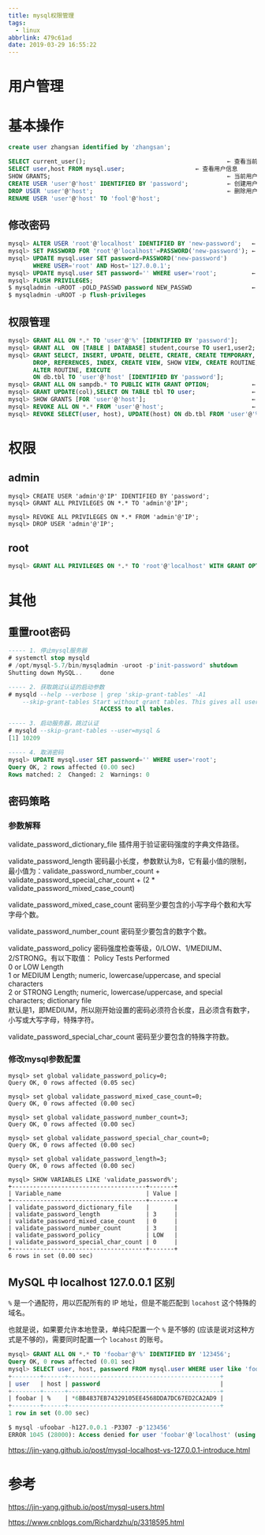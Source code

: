 ```yaml
---
title: mysql权限管理
tags:
  - linux
abbrlink: 479c61ad
date: 2019-03-29 16:55:22
---
```


# 用户管理

# 基本操作

```sql
create user zhangsan identified by 'zhangsan';

SELECT current_user();                                        ← 查看当前用户
SELECT user,host FROM mysql.user;                    ← 查看用户信息
SHOW GRANTS;                                                  ← 当前用户权限，会生成SQL语句
CREATE USER 'user'@'host' IDENTIFIED BY 'password';           ← 创建用户
DROP USER 'user'@'host';                                      ← 删除用户
RENAME USER 'user'@'host' TO 'fool'@'host';        
```

## 修改密码

```sql
mysql> ALTER USER 'root'@'localhost' IDENTIFIED BY 'new-password';   ← 修改密码(recommand)
mysql> SET PASSWORD FOR 'root'@'localhost'=PASSWORD('new-password'); ← 修改密码
mysql> UPDATE mysql.user SET password=PASSWORD('new-password')
       WHERE USER='root' AND Host='127.0.0.1';
mysql> UPDATE mysql.user SET password='' WHERE user='root';          ← 清除密码
mysql> FLUSH PRIVILEGES;
$ mysqladmin -uROOT -pOLD_PASSWD password NEW_PASSWD                 ← 通过mysqladmin修改
$ mysqladmin -uROOT -p flush-privileges
```

## 权限管理

```sql
mysql> GRANT ALL ON *.* TO 'user'@'%' [IDENTIFIED BY 'password'];
mysql> GRANT ALL  ON [TABLE | DATABASE] student,course TO user1,user2;
mysql> GRANT SELECT, INSERT, UPDATE, DELETE, CREATE, CREATE TEMPORARY, ALTER,
       DROP, REFERENCES, INDEX, CREATE VIEW, SHOW VIEW, CREATE ROUTINE,
       ALTER ROUTINE, EXECUTE
       ON db.tbl TO 'user'@'host' [IDENTIFIED BY 'password'];
mysql> GRANT ALL ON sampdb.* TO PUBLIC WITH GRANT OPTION;            ← 所有人，可以授权给其他人
mysql> GRANT UPDATE(col),SELECT ON TABLE tbl TO user;                ← 针对列赋值
mysql> SHOW GRANTS [FOR 'user'@'host'];                              ← 查看权限信息
mysql> REVOKE ALL ON *.* FROM 'user'@'host';                         ← 撤销权限
mysql> REVOKE SELECT(user, host), UPDATE(host) ON db.tbl FROM 'user'@'%';

```

# 权限

##  admin

```
mysql> CREATE USER 'admin'@'IP' IDENTIFIED BY 'password';
mysql> GRANT ALL PRIVILEGES ON *.* TO 'admin'@'IP';

mysql> REVOKE ALL PRIVILEGES ON *.* FROM 'admin'@'IP';
mysql> DROP USER 'admin'@'IP';
```

## root

```sql
mysql> GRANT ALL PRIVILEGES ON *.* TO 'root'@'localhost' WITH GRANT OPTION;
```

# 其他

## 重置root密码

```sql
----- 1. 停止mysql服务器
# systemctl stop mysqld
# /opt/mysql-5.7/bin/mysqladmin -uroot -p'init-password' shutdown
Shutting down MySQL..     done

----- 2. 获取跳过认证的启动参数
# mysqld --help --verbose | grep 'skip-grant-tables' -A1
    --skip-grant-tables Start without grant tables. This gives all users FULL
                          ACCESS to all tables.

----- 3. 启动服务器，跳过认证
# mysqld --skip-grant-tables --user=mysql &
[1] 10209

----- 4. 取消密码
mysql> UPDATE mysql.user SET password='' WHERE user='root';
Query OK, 2 rows affected (0.00 sec)
Rows matched: 2  Changed: 2  Warnings: 0
```

## 密码策略

### 参数解释

validate_password_dictionary_file
插件用于验证密码强度的字典文件路径。

validate_password_length
密码最小长度，参数默认为8，它有最小值的限制，最小值为：validate_password_number_count + validate_password_special_char_count + (2 * validate_password_mixed_case_count)

validate_password_mixed_case_count
密码至少要包含的小写字母个数和大写字母个数。

validate_password_number_count
密码至少要包含的数字个数。

validate_password_policy
密码强度检查等级，0/LOW、1/MEDIUM、2/STRONG。有以下取值：
Policy                 Tests Performed                                                                                                        
0 or LOW               Length                                                                                                                      
1 or MEDIUM         Length; numeric, lowercase/uppercase, and special characters                             
2 or STRONG        Length; numeric, lowercase/uppercase, and special characters; dictionary file      
默认是1，即MEDIUM，所以刚开始设置的密码必须符合长度，且必须含有数字，小写或大写字母，特殊字符。

validate_password_special_char_count
密码至少要包含的特殊字符数。

### 修改mysql参数配置

```mysql
mysql> set global validate_password_policy=0;
Query OK, 0 rows affected (0.05 sec)

mysql> set global validate_password_mixed_case_count=0;
Query OK, 0 rows affected (0.00 sec)
 
mysql> set global validate_password_number_count=3;
Query OK, 0 rows affected (0.00 sec)
 
mysql> set global validate_password_special_char_count=0;
Query OK, 0 rows affected (0.00 sec)
 
mysql> set global validate_password_length=3;
Query OK, 0 rows affected (0.00 sec)
 
mysql> SHOW VARIABLES LIKE 'validate_password%';
+--------------------------------------+-------+
| Variable_name                        | Value |
+--------------------------------------+-------+
| validate_password_dictionary_file    |       |
| validate_password_length             | 3     |
| validate_password_mixed_case_count   | 0     |
| validate_password_number_count       | 3     |
| validate_password_policy             | LOW   |
| validate_password_special_char_count | 0     |
+--------------------------------------+-------+
6 rows in set (0.00 sec)
```



## MySQL 中 localhost 127.0.0.1 区别

`%` 是一个通配符，用以匹配所有的 IP 地址，但是不能匹配到 `locahost` 这个特殊的域名。

也就是说，如果要允许本地登录，单纯只配置一个 `%` 是不够的 (应该是说对这种方式是不够的)，需要同时配置一个 `locahost` 的账号。

```sql
mysql> GRANT ALL ON *.* TO 'foobar'@'%' IDENTIFIED BY '123456';
Query OK, 0 rows affected (0.01 sec)
mysql> SELECT user, host, password FROM mysql.user WHERE user like 'foobar%';
+--------+------+-------------------------------------------+
| user   | host | password                                  |
+--------+------+-------------------------------------------+
| foobar | %    | *6BB4837EB74329105EE4568DDA7DC67ED2CA2AD9 |
+--------+------+-------------------------------------------+
1 row in set (0.00 sec)

$ mysql -ufoobar -h127.0.0.1 -P3307 -p'123456'
ERROR 1045 (28000): Access denied for user 'foobar'@'localhost' (using password: YES)
```

https://jin-yang.github.io/post/mysql-localhost-vs-127.0.0.1-introduce.html

# 参考

https://jin-yang.github.io/post/mysql-users.html

https://www.cnblogs.com/Richardzhu/p/3318595.html